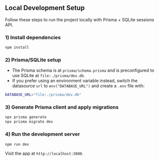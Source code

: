 ## Local Development Setup

Follow these steps to run the project locally with Prisma + SQLite sessions API.

### 1) Install dependencies

```bash
npm install
```

### 2) Prisma/SQLite setup

- The Prisma schema is at `prisma/schema.prisma` and is preconfigured to use SQLite at `file:./prisma/dev.db`.
- If you prefer using an environment variable instead, switch the datasource `url` to `env("DATABASE_URL")` and create a `.env` file with:

```bash
DATABASE_URL="file:./prisma/dev.db"
```

### 3) Generate Prisma client and apply migrations

```bash
npx prisma generate
npx prisma migrate dev
```

### 4) Run the development server

```bash
npm run dev
```

Visit the app at `http://localhost:3000`.
